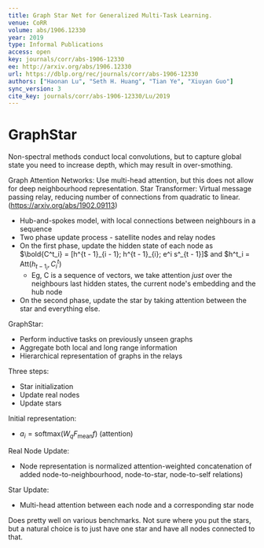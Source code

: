 ```yaml
---
title: Graph Star Net for Generalized Multi-Task Learning.
venue: CoRR
volume: abs/1906.12330
year: 2019
type: Informal Publications
access: open
key: journals/corr/abs-1906-12330
ee: http://arxiv.org/abs/1906.12330
url: https://dblp.org/rec/journals/corr/abs-1906-12330
authors: ["Haonan Lu", "Seth H. Huang", "Tian Ye", "Xiuyan Guo"]
sync_version: 3
cite_key: journals/corr/abs-1906-12330/Lu/2019
---
```

# GraphStar

Non-spectral methods conduct local convolutions, but to capture global state you need to
increase depth, which may result in over-smothing.

Graph Attention Networks: Use multi-head attention, but this does not allow for deep neighbourhood representation.
Star Transformer: Virtual message passing relay, reducing number of connections from quadratic to linear. (https://arxiv.org/abs/1902.09113)
   * Hub-and-spokes model, with local connections between neighbours in a sequence
   * Two phase update process - satellite nodes and relay nodes
   * On the first phase, update the hidden state of each node as $\bold{C^t_i} = [h^{t - 1}_{i - 1}; h^{t - 1}_{i}; e^i s^_{t - 1}]$ and $h^t_i = $\text{Att}(h_{t - 1}_i, C^t_i)$
     * Eg, C is a sequence of vectors, we take attention *just* over the neighbours last hidden states, the current node's embedding and the hub node
   * On the second phase, update the star by taking attention between the star and everything else.


GraphStar:
 - Perform inductive tasks on previously unseen graphs
 - Aggregate both local and long range information
 - Hierarchical representation of graphs in the relays


Three steps:
 - Star initialization
 - Update real nodes
 - Update stars

Initial representation:
 - $a_i = \text{softmax}(W_q F_{\text{mean}} f)$ (attention)

Real Node Update:
 - Node representation is normalized attention-weighted concatenation of added node-to-neighbourhood, node-to-star, node-to-self relations)

Star Update:
 - Multi-head attention between each node and a corresponding star node

Does pretty well on various benchmarks. Not sure where you put the stars, but a natural choice is to just
have one star and have all nodes connected to that.